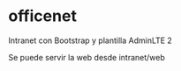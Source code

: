 # officenet
Intranet con Bootstrap y plantilla AdminLTE 2

Se puede servir la web desde intranet/web
